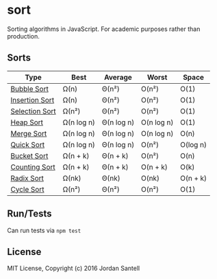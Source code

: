 # sort

Sorting algorithms in JavaScript. For academic purposes rather than production.

## Sorts

Type                                    | Best       | Average    | Worst      | Space
----------------------------------------|------------|------------|------------|-------------
[Bubble Sort](src/bubble-sort.js)       | Ω(n)       | Θ(n²)      | O(n²)      | O(1)
[Insertion Sort](src/insertion-sort.js) | Ω(n)       | Θ(n²)      | O(n²)      | O(1)
[Selection Sort](src/selection-sort.js) | Ω(n²)      | Θ(n²)      | O(n²)      | O(1)
[Heap Sort](src/heap-sort.js)           | Ω(n log n) | Θ(n log n) | O(n log n) | O(1)
[Merge Sort](src/merge-sort.js)         | Ω(n log n) | Θ(n log n) | O(n log n) | O(n)
[Quick Sort](src/quick-sort.js)         | Ω(n log n) | Θ(n log n) | O(n²)      | O(log n)
[Bucket Sort](src/bucket-sort.js)       | Ω(n + k)   | Θ(n + k)   | O(n²)      | O(n)
[Counting Sort](src/counting-sort.js)   | Ω(n + k)   | Θ(n + k)   | O(n + k)   | O(k)
[Radix Sort](src/radix-sort.js)         | Ω(nk)      | Θ(nk)      | O(nk)      | O(n + k)
[Cycle Sort](src/cycle-sort.js)         | Ω(n²)      | Θ(n²)      | O(n²)      | O(1)

## Run/Tests

Can run tests via `npm test`

## License

MIT License, Copyright (c) 2016 Jordan Santell
